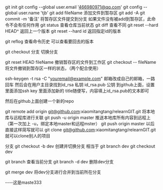 git init
git config --global user.email '466980971@qq.com'
git config --global user.name 'tjb'
git add fileName   添加文件到暂存区
git add -A
git commit -m '备注'  将暂存区文件提交到分支   如果文件没有被add到暂存区，此命令不会有任何作用
git status   查看仓库当前状态
git diff 查看不同
git reset --hard HEAD^    返回上一个版本
git reset --hard id       返回指定id的版本

git reflog    查看命令历史  可以查看要回去的版本

git checkout 分支         切换分支

git reset HEAD fileName  撤销暂存区的文件到工作区
git checkout -- fileName    将文件撤销到暂存区一样的状态，（两个配合使用）


 ssh-keygen -t rsa -C "youremail@example.com"   邮箱改成自己的邮箱，一路回车
 然后会在用户主目录找到id_rsa      私钥
                      id_rsa.pub  公钥
 到github上面，设置里面添加ssh key  里面添加新的   title随便写，内容填上id_rsa.pub的文本即可


 然后在github上面创建一个新的repo

 git remote add origin git@github.com:xiaomitangtang/relearnGIT.git
 将本地库与远程库进行关联
 git push -u origin master   推送本地库所有内容到远程上（第一次加上 -u，绑定本地master和远程mster）
 git push origin master   以后直接这样简写就可以
 git clone git@github.com:xiaomitangtang/relearnGIT.git   就可以clone别人的项目


分支
git checkout -b dev   创建并切换分支
相当于
  git branch dev
  git checkout dev

  git branch  查看当前分支
  git branch -d dev 删除dev分支

git merge dev   将dev分支进行合并到当前所在分支


----这是maste333

